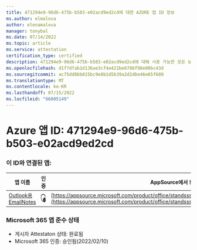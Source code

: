 ```yaml
---
title: 471294e9-96d6-475b-b503-e02acd9ed2cd에 대한 AZURE 앱 ID 정보
ms.author: elmalova
author: elenamalova
manager: tonybal
ms.date: 07/14/2022
ms.topic: article
ms.service: attestation
certification_type: certified
description: 471294e9-96d6-475b-b503-e02acd9ed2cd에 대해 사용 가능한 모든 보안 및 규정 준수 정보입니다.
ms.openlocfilehash: d1f7dfab1d136ae3cf4e421be6786f98e00bc43d
ms.sourcegitcommit: ac75dd8bb815bc9e8b1d5b39a2d2dbe46e65f680
ms.translationtype: MT
ms.contentlocale: ko-KR
ms.lasthandoff: 07/15/2022
ms.locfileid: "66805149"
---
```

# <a name="azure-app-id-471294e9-96d6-475b-b503-e02acd9ed2cd"></a>Azure 앱 ID: 471294e9-96d6-475b-b503-e02acd9ed2cd


### <a name="apps-associated-with-this-id"></a>이 ID와 연결된 앱:
| **앱 이름** | **인증** | **AppSource에서 보기** |
|--------------|---------------|-----------------------|
| [Outlook용 EmailNotes](../forward/standsssouthpacificltd1581455821226.emailnotes.md) | <img alt="Certified application badge" src="../media/certified-badge.png" height="25" width="25" /> | [https://appsource.microsoft.com/product/office/standsssouthpacificltd1581455821226.emailnotes](https://appsource.microsoft.com/product/office/standsssouthpacificltd1581455821226.emailnotes) |

### <a name="microsoft-365-app-compliance-status"></a>Microsoft 365 앱 준수 상태
- 게시자 Attestaton 상태: 완료됨
- Microsoft 365 인증: 승인됨(2022/02/10)

